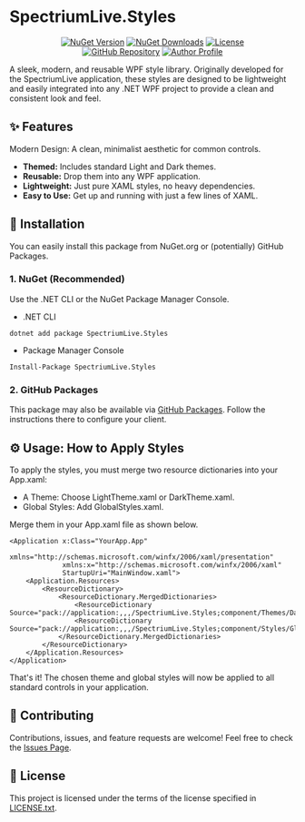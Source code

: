 # SpectriumLive.Styles
<p align="center"> 
  <a href="https://www.nuget.org/packages/SpectriumLive.Styles/"><img src="https://img.shields.io/nuget/v/SpectriumLive.Styles?style=flat-square&logo=nuget" alt="NuGet Version"></a>
  <a href="https://www.nuget.org/packages/SpectriumLive.Styles/"><img src="https://img.shields.io/nuget/dt/SpectriumLive.Styles?style=flat-square&logo=nuget" alt="NuGet Downloads"></a>
  <a href="https://github.com/Dudziak07/SpectriumLive.Styles/blob/main/LICENSE.txt&logo=mit"><img src="https://img.shields.io/github/license/Dudziak07/SpectriumLive.Styles?style=flat-square" alt="License"></a>
  </br>
  <a href="https://github.com/Dudziak07/SpectriumLive.Styles"><img src="https://img.shields.io/badge/Repo-SpectriumLive.Styles-blue?style=flat-square&logo=github" alt="GitHub Repository"></a>
  <a href="https://github.com/Dudziak07"><img src="https://img.shields.io/badge/Author-Dudziak07-purple?style=flat-square&logo=github" alt="Author Profile"></a>
</p>

A sleek, modern, and reusable WPF style library. Originally developed for the SpectriumLive application, these styles are designed to be lightweight and easily integrated into any .NET WPF project to provide a clean and consistent look and feel.

## ✨ Features
Modern Design: A clean, minimalist aesthetic for common controls.
- **Themed:** Includes standard Light and Dark themes.
- **Reusable:** Drop them into any WPF application.
- **Lightweight:** Just pure XAML styles, no heavy dependencies.
- **Easy to Use:** Get up and running with just a few lines of XAML.

## 🚀 Installation
You can easily install this package from NuGet.org or (potentially) GitHub Packages.

### 1. NuGet (Recommended)
Use the .NET CLI or the NuGet Package Manager Console.
- .NET CLI
```
dotnet add package SpectriumLive.Styles
```
- Package Manager Console
```
Install-Package SpectriumLive.Styles
```

### 2. GitHub Packages
This package may also be available via [GitHub Packages](https://github.com/Dudziak07/SpectriumLive.Styles/pkgs/nuget/SpectriumLive.Styles). Follow the instructions there to configure your client.

## ⚙️ Usage: How to Apply Styles
To apply the styles, you must merge two resource dictionaries into your App.xaml:
- A Theme: Choose LightTheme.xaml or DarkTheme.xaml.
- Global Styles: Add GlobalStyles.xaml.

Merge them in your App.xaml file as shown below.
```
<Application x:Class="YourApp.App"
             xmlns="http://schemas.microsoft.com/winfx/2006/xaml/presentation"
             xmlns:x="http://schemas.microsoft.com/winfx/2006/xaml"
             StartupUri="MainWindow.xaml">
    <Application.Resources>
        <ResourceDictionary>
            <ResourceDictionary.MergedDictionaries>
                <ResourceDictionary Source="pack://application:,,,/SpectriumLive.Styles;component/Themes/DarkTheme.xaml"/>
                <ResourceDictionary Source="pack://application:,,,/SpectriumLive.Styles;component/Styles/GlobalStyles.xaml"/>
            </ResourceDictionary.MergedDictionaries>
        </ResourceDictionary>
    </Application.Resources>
</Application>
```
That's it! The chosen theme and global styles will now be applied to all standard controls in your application.

## 🤝 Contributing
Contributions, issues, and feature requests are welcome! Feel free to check the [Issues Page](https://github.com/Dudziak07/SpectriumLive.Styles/issues).

## 📄 License
This project is licensed under the terms of the license specified in [LICENSE.txt](LICENSE.txt).
